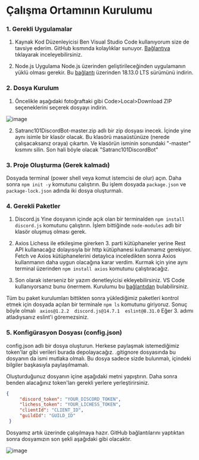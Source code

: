 # Çalışma Ortamının Kurulumu

### 1. Gerekli Uygulamalar
 
1. Kaynak Kod Düzenleyicisi 
Ben Visual Studio Code kullanıyorum size de tavsiye ederim. GitHub kısmında kolaylıklar sunuyor. [Bağlantıya](https://www.sachinsf.com/how-to-push-the-code-from-vs-code-to-github/) tıklayarak inceleyebilirsiniz.
 
2. Node.js
 Uygulama Node.js üzerinden geliştirileceğinden uygulamanın yüklü olması gerekir.
 Bu [bağlantı](https://nodejs.org/en/) üzerinden 18.13.0 LTS sürümünü indirin.

### 2. Dosya Kurulum

 1. Öncelikle aşağıdaki fotoğraftaki gibi Code>Local>Download ZIP seçeneklerini seçerek dosyayı indirin.

![image](https://user-images.githubusercontent.com/108292163/213280105-85fd561b-89f6-483d-9ada-7b85cc4041cd.png)
 
 2. Satranc101DiscordBot-master.zip adlı bir zip dosyası inecek. İçinde yine aynı isimle bir klasör olacak. Bu klasörü masaüstünüze (nerede çalışacaksanız oraya) çıkartın. Ve klasörün isminin sonundaki "-master" kısmını silin. Son hali böyle olacak "Satranc101DiscordBot"
 
### 3. Proje Oluşturma (Gerek kalmadı)

Dosyada terminal (power shell veya komut istemcisi de olur) açın. Daha sonra
`npm init -y` komutunu çalıştırın. Bu işlem dosyada `package.json` ve `package-lock.json` adında iki dosya oluşturmalı.

### 4. Gerekli Paketler

 1. Discord.js
 Yine dosyanın içinde açık olan bir terminalden `npm install discord.js` komutunu çalıştırın. İşlem bittiğinde `node-modules` adlı bir klasör oluşmuş olması gerek.
 
 2. Axios
 Lichess ile etkileşime girerken 3. parti kütüphaneler yerine Rest API kullanacağız dolayısıyla bir http kütüphanesi kullanmamız gerekiyor. Fetch ve Axios kütüphanelerini detaylıca inceledikten sonra Axios kullanmanın daha uygun olacağına karar verdim. Kurmak için yine aynı terminal üzerinden `npm install axios` komutunu çalıştıracağız.
 
 3. Son olarak isterseniz bir yazım denetleyicisi ekleyebilirsiniz. VS Code kullanıyorsanız bunu önermem. Kurulumu bu [bağlantıdan](https://discordjs.guide/preparations/setting-up-a-linter.html) bulabilirsiniz.
 
 Tüm bu paket kurulumları bittikten sonra yüklediğimiz paketleri kontrol etmek için dosyada açılan bir terminale `npm ls` komutunu giriyoruz. Sonuç böyle olmalı `
axios@1.2.2 
discord.js@14.7.1 
eslint@8.31.0` Eğer 3. adımı atladıysanız eslint'i göremezsiniz.

### 5. Konfigürasyon Dosyası (config.json)

config.json adlı bir dosya oluşturun. Herkese paylaşmak istemediğimiz token'lar gibi verileri burada depolayacağız. .gitignore dosyasında bu dosyanın da ismi mutlaka olmalı. Bu dosya sadece sizde bulunmalı, içindeki bilgiler başkasıyla paylaşılmamalı.

Oluşturduğunuz dosyanın içine aşağıdaki metni yapıştırın. Daha sonra benden alacağınız token'ları gerekli yerlere yerleştirirsiniz.
   ```json
 {
    	"discord_token": "YOUR_DISCORD_TOKEN",
    	"lichess_token": "YOUR_LICHESS_TOKEN",
    	"clientId": "CLIENT_ID",
    	"guildId": "GUILD_ID"
    }
```

Dosyamız artık üzerinde çalışılmaya hazır. GitHub bağlantılarını yaptıktan sonra dosyamızın son şekli aşağıdaki gibi olacaktır.

![image](https://user-images.githubusercontent.com/108292163/213273713-257f28c9-2ed4-445a-9e07-d1ff6b5fdd55.png)

